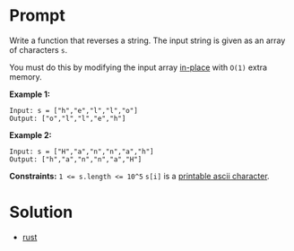 # Prompt
Write a function that reverses a string. The input string is given as an array of characters `s`.

You must do this by modifying the input array [in-place](https://en.wikipedia.org/wiki/In-place_algorithm) with `O(1)` extra memory.

**Example 1:**
```
Input: s = ["h","e","l","l","o"]
Output: ["o","l","l","e","h"]
```

**Example 2:**
```
Input: s = ["H","a","n","n","a","h"]
Output: ["h","a","n","n","a","H"]
```

**Constraints:**
`1 <= s.length <= 10^5`
`s[i]` is a [printable ascii character](https://en.wikipedia.org/wiki/ASCII#Printable_characters).

# Solution
* [rust](reverse_string.rs)
